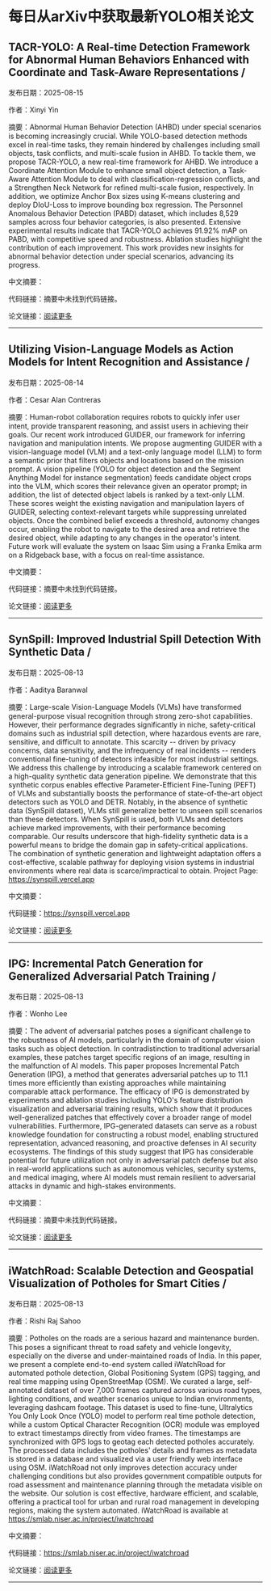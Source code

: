 # 每日从arXiv中获取最新YOLO相关论文


## TACR\-YOLO: A Real\-time Detection Framework for Abnormal Human Behaviors Enhanced with Coordinate and Task\-Aware Representations / 

发布日期：2025-08-15

作者：Xinyi Yin

摘要：Abnormal Human Behavior Detection \(AHBD\) under special scenarios is becoming increasingly crucial. While YOLO\-based detection methods excel in real\-time tasks, they remain hindered by challenges including small objects, task conflicts, and multi\-scale fusion in AHBD. To tackle them, we propose TACR\-YOLO, a new real\-time framework for AHBD. We introduce a Coordinate Attention Module to enhance small object detection, a Task\-Aware Attention Module to deal with classification\-regression conflicts, and a Strengthen Neck Network for refined multi\-scale fusion, respectively. In addition, we optimize Anchor Box sizes using K\-means clustering and deploy DIoU\-Loss to improve bounding box regression. The Personnel Anomalous Behavior Detection \(PABD\) dataset, which includes 8,529 samples across four behavior categories, is also presented. Extensive experimental results indicate that TACR\-YOLO achieves 91.92% mAP on PABD, with competitive speed and robustness. Ablation studies highlight the contribution of each improvement. This work provides new insights for abnormal behavior detection under special scenarios, advancing its progress.

中文摘要：


代码链接：摘要中未找到代码链接。

论文链接：[阅读更多](http://arxiv.org/abs/2508.11478v1)

---


## Utilizing Vision\-Language Models as Action Models for Intent Recognition and Assistance / 

发布日期：2025-08-14

作者：Cesar Alan Contreras

摘要：Human\-robot collaboration requires robots to quickly infer user intent, provide transparent reasoning, and assist users in achieving their goals. Our recent work introduced GUIDER, our framework for inferring navigation and manipulation intents. We propose augmenting GUIDER with a vision\-language model \(VLM\) and a text\-only language model \(LLM\) to form a semantic prior that filters objects and locations based on the mission prompt. A vision pipeline \(YOLO for object detection and the Segment Anything Model for instance segmentation\) feeds candidate object crops into the VLM, which scores their relevance given an operator prompt; in addition, the list of detected object labels is ranked by a text\-only LLM. These scores weight the existing navigation and manipulation layers of GUIDER, selecting context\-relevant targets while suppressing unrelated objects. Once the combined belief exceeds a threshold, autonomy changes occur, enabling the robot to navigate to the desired area and retrieve the desired object, while adapting to any changes in the operator's intent. Future work will evaluate the system on Isaac Sim using a Franka Emika arm on a Ridgeback base, with a focus on real\-time assistance.

中文摘要：


代码链接：摘要中未找到代码链接。

论文链接：[阅读更多](http://arxiv.org/abs/2508.11093v1)

---


## SynSpill: Improved Industrial Spill Detection With Synthetic Data / 

发布日期：2025-08-13

作者：Aaditya Baranwal

摘要：Large\-scale Vision\-Language Models \(VLMs\) have transformed general\-purpose visual recognition through strong zero\-shot capabilities. However, their performance degrades significantly in niche, safety\-critical domains such as industrial spill detection, where hazardous events are rare, sensitive, and difficult to annotate. This scarcity \-\- driven by privacy concerns, data sensitivity, and the infrequency of real incidents \-\- renders conventional fine\-tuning of detectors infeasible for most industrial settings.   We address this challenge by introducing a scalable framework centered on a high\-quality synthetic data generation pipeline. We demonstrate that this synthetic corpus enables effective Parameter\-Efficient Fine\-Tuning \(PEFT\) of VLMs and substantially boosts the performance of state\-of\-the\-art object detectors such as YOLO and DETR. Notably, in the absence of synthetic data \(SynSpill dataset\), VLMs still generalize better to unseen spill scenarios than these detectors. When SynSpill is used, both VLMs and detectors achieve marked improvements, with their performance becoming comparable.   Our results underscore that high\-fidelity synthetic data is a powerful means to bridge the domain gap in safety\-critical applications. The combination of synthetic generation and lightweight adaptation offers a cost\-effective, scalable pathway for deploying vision systems in industrial environments where real data is scarce/impractical to obtain.   Project Page: https://synspill.vercel.app

中文摘要：


代码链接：https://synspill.vercel.app

论文链接：[阅读更多](http://arxiv.org/abs/2508.10171v1)

---


## IPG: Incremental Patch Generation for Generalized Adversarial Patch Training / 

发布日期：2025-08-13

作者：Wonho Lee

摘要：The advent of adversarial patches poses a significant challenge to the robustness of AI models, particularly in the domain of computer vision tasks such as object detection. In contradistinction to traditional adversarial examples, these patches target specific regions of an image, resulting in the malfunction of AI models. This paper proposes Incremental Patch Generation \(IPG\), a method that generates adversarial patches up to 11.1 times more efficiently than existing approaches while maintaining comparable attack performance. The efficacy of IPG is demonstrated by experiments and ablation studies including YOLO's feature distribution visualization and adversarial training results, which show that it produces well\-generalized patches that effectively cover a broader range of model vulnerabilities. Furthermore, IPG\-generated datasets can serve as a robust knowledge foundation for constructing a robust model, enabling structured representation, advanced reasoning, and proactive defenses in AI security ecosystems. The findings of this study suggest that IPG has considerable potential for future utilization not only in adversarial patch defense but also in real\-world applications such as autonomous vehicles, security systems, and medical imaging, where AI models must remain resilient to adversarial attacks in dynamic and high\-stakes environments.

中文摘要：


代码链接：摘要中未找到代码链接。

论文链接：[阅读更多](http://arxiv.org/abs/2508.10946v1)

---


## iWatchRoad: Scalable Detection and Geospatial Visualization of Potholes for Smart Cities / 

发布日期：2025-08-13

作者：Rishi Raj Sahoo

摘要：Potholes on the roads are a serious hazard and maintenance burden. This poses a significant threat to road safety and vehicle longevity, especially on the diverse and under\-maintained roads of India. In this paper, we present a complete end\-to\-end system called iWatchRoad for automated pothole detection, Global Positioning System \(GPS\) tagging, and real time mapping using OpenStreetMap \(OSM\). We curated a large, self\-annotated dataset of over 7,000 frames captured across various road types, lighting conditions, and weather scenarios unique to Indian environments, leveraging dashcam footage. This dataset is used to fine\-tune, Ultralytics You Only Look Once \(YOLO\) model to perform real time pothole detection, while a custom Optical Character Recognition \(OCR\) module was employed to extract timestamps directly from video frames. The timestamps are synchronized with GPS logs to geotag each detected potholes accurately. The processed data includes the potholes' details and frames as metadata is stored in a database and visualized via a user friendly web interface using OSM. iWatchRoad not only improves detection accuracy under challenging conditions but also provides government compatible outputs for road assessment and maintenance planning through the metadata visible on the website. Our solution is cost effective, hardware efficient, and scalable, offering a practical tool for urban and rural road management in developing regions, making the system automated. iWatchRoad is available at https://smlab.niser.ac.in/project/iwatchroad

中文摘要：


代码链接：https://smlab.niser.ac.in/project/iwatchroad

论文链接：[阅读更多](http://arxiv.org/abs/2508.10945v1)

---

